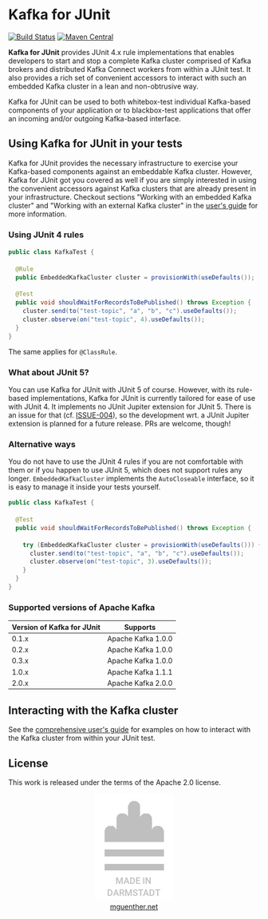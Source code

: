 # Kafka for JUnit

[![Build Status](https://travis-ci.org/mguenther/kafka-junit.svg?branch=master)](https://travis-ci.org/mguenther/kafka-junit.svg) [![Maven Central](https://maven-badges.herokuapp.com/maven-central/net.mguenther.kafka/kafka-junit/badge.svg)](https://maven-badges.herokuapp.com/maven-central/net.mguenther.kafka/kafka-junit)

**Kafka for JUnit** provides JUnit 4.x rule implementations that enables developers to start and stop a complete Kafka cluster comprised of Kafka brokers and distributed Kafka Connect workers from within a JUnit test. It also provides a rich set of convenient accessors to interact with such an embedded Kafka cluster in a lean and non-obtrusive way.

Kafka for JUnit can be used to both whitebox-test individual Kafka-based components of your application or to blackbox-test applications that offer an incoming and/or outgoing Kafka-based interface.

## Using Kafka for JUnit in your tests

Kafka for JUnit provides the necessary infrastructure to exercise your Kafka-based components against an embeddable Kafka cluster. However, Kafka for JUnit got you covered as well if you are simply interested in using the convenient accessors against Kafka clusters that are already present in your infrastructure. Checkout sections "Working with an embedded Kafka cluster" and "Working with an external Kafka cluster" in the [user's guide](https://mguenther.github.io/kafka-junit) for more information.

### Using JUnit 4 rules

```java
public class KafkaTest {

  @Rule
  public EmbeddedKafkaCluster cluster = provisionWith(useDefaults());

  @Test
  public void shouldWaitForRecordsToBePublished() throws Exception {
    cluster.send(to("test-topic", "a", "b", "c").useDefaults());
    cluster.observe(on("test-topic", 4).useDefaults());
  }
}
```

The same applies for `@ClassRule`.

### What about JUnit 5?

You can use Kafka for JUnit with JUnit 5 of course. However, with its rule-based implementations, Kafka for JUnit is currently tailored for ease of use with JUnit 4. It implements no JUnit Jupiter extension for JUnit 5. There is an issue for that (cf. [ISSUE-004](link:https://github.com/mguenther/kafka-junit/issues/4)), so the development wrt. a JUnit Jupiter extension is planned for a future release. PRs are welcome, though!

### Alternative ways

You do not have to use the JUnit 4 rules if you are not comfortable with them or if you happen to use JUnit 5, which does not support rules any longer. `EmbeddedKafkaCluster` implements the `AutoCloseable` interface, so it is easy to manage it inside your tests yourself.

```java
public class KafkaTest {

  @Test
  public void shouldWaitForRecordsToBePublished() throws Exception {

    try (EmbeddedKafkaCluster cluster = provisionWith(useDefaults())) {
      cluster.send(to("test-topic", "a", "b", "c").useDefaults());
      cluster.observe(on("test-topic", 3).useDefaults());
    }
  }
}
```

### Supported versions of Apache Kafka

| Version of Kafka for JUnit | Supports           |
| -------------------------- | ------------------ |
| 0.1.x                      | Apache Kafka 1.0.0 |
| 0.2.x                      | Apache Kafka 1.0.0 |
| 0.3.x                      | Apache Kafka 1.0.0 |
| 1.0.x                      | Apache Kafka 1.1.1 |
| 2.0.x                      | Apache Kafka 2.0.0 |

## Interacting with the Kafka cluster

See the [comprehensive user's guide](https://mguenther.github.io/kafka-junit) for examples on how to interact with the Kafka cluster from within your JUnit test.

## License

This work is released under the terms of the Apache 2.0 license.

<p>
    <div align="center">
        <div><img src="made-in-darmstadt.jpg"></div>
        <div><a href="https://mguenther.net">mguenther.net</a></div>
    </div>
</p>